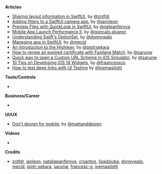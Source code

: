 
**Articles**

* [Sharing layout information in SwiftUI](https://fivestars.blog/swiftui/swiftui-share-layout-information.html), by [@zntfdr](https://twitter.com/zntfdr)
* [Adding filters to a SwiftUI camera app](https://github.com/ianleon/Blog/blob/master/episodes/ep2.md), by [@iannleon](https://twitter.com/iannleon)
* [Preview Files with QuickLook in SwiftUI](https://lostmoa.com/blog/PreviewFilesWithQuickLookInSwiftUI/), by [@natpanferova](https://twitter.com/natpanferova)
* [Mobile App Launch Performance II](https://www.farfetchtechblog.com/en/blog/post/mobile-app-launch-performance-ii/), by [@goncalo.alvarez](https://twitter.com/goncalo.alvarez)
* [Understanding Swift's OptionSet](https://www.donnywals.com/understanding-swifts-optionset/), by [@donnywals](https://twitter.com/donnywals)
* [Managing app in SwiftUI](https://swiftwithmajid.com/2020/08/19/managing-app-in-swiftui/), by [@mecid](https://twitter.com/mecid)
* [An introduction to the Highway](https://www.netguru.com/codestories/the-introduction-to-highway-our-new-build-system), by [@piotrsekara](https://twitter.com/piotrsekara)
* [How to renew an expired certificate with Fastlane Match](https://sarunw.com/posts/how-to-renew-expired-certificate-with-fastlane-match/), by [@sarunw](https://twitter.com/sarunw)
* [Quick way to open a Custom URL Scheme in iOS Simulator](https://sarunw.com/posts/quick-way-to-open-custom-url-scheme-in-ios-simulator/), by [@sarunw](https://twitter.com/sarunw)
* [10 Tips on Developing iOS 14 Widgets](https://medium.com/@francesco_/10-tips-on-developing-ios-14-widgets-f17b865fbdbc?source=friends_link&sk=ee1234f438435cff79c77376ebf079b8), by [@fraancessco](https://twitter.com/fraancessco)
* [How to test deep links with UI Testing](https://masilotti.com/test-deep-links-with-ui-testing/) by [@joemasilotti](https://twitter.com/joemasilotti)

**Tools/Controls**

*

**Business/Career**

*

**UI/UX**

* [Don't design for mobile](https://mattanddesign.com/dont-design-for-mobile/), by [@mattanddesign](https://twitter.com/mattanddesign)

**Videos**

*

**Credits**

* [zntfdr](https://github.com/zntfdr), [ianleon](https://github.com/ianleon), [nataliapanferova](https://github.com/nataliapanferova), [crsantos](https://github.com/crsantos), [lisadziuba](https://github.com/LisaDziuba), [donnywals](https://github.com/donnywals), [mecid](https://github.com/mecid), [piotr-sekara](https://github.com/piotr-sekara), [sarunw](https://github.com/sarunw), [francesc-o](https://github.com/francesc-o), [joemasilotti](https://github.com/joemasilotti)
